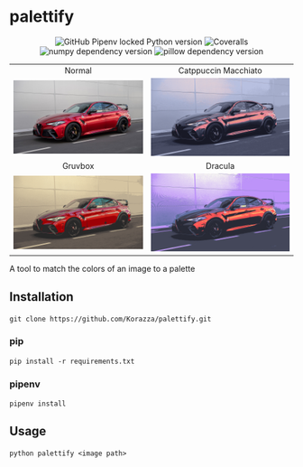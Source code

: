 # palettify

<p align="center">
<img alt="GitHub Pipenv locked Python version" src="https://img.shields.io/github/pipenv/locked/python-version/Korazza/palettify">
<img alt="Coveralls" src="https://img.shields.io/coveralls/github/Korazza/palettify?color=%284cc16&style=for-the-badge">
<img alt="numpy dependency version" src="https://img.shields.io/github/pipenv/locked/dependency-version/Korazza/palettify/numpy?color=%236366f1&logo=numpy&style=for-the-badge">
<img alt="pillow dependency version" src="https://img.shields.io/github/pipenv/locked/dependency-version/Korazza/palettify/pillow?color=%236366f1&logo=pillow&style=for-the-badge">
</p>

|                           |                                        |
| :-----------------------: | :------------------------------------: |
|          Normal           |          Catppuccin Macchiato          |
| ![](examples/normal.png)  | ![](examples/catppuccin-macchiato.png) |
|          Gruvbox          |                Dracula                 |
| ![](examples/gruvbox.png) |       ![](examples/dracula.png)        |

A tool to match the colors of an image to a palette

## Installation

```
git clone https://github.com/Korazza/palettify.git
```

### pip

```
pip install -r requirements.txt
```

### pipenv

```
pipenv install
```

## Usage

```
python palettify <image path>
```
